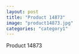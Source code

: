 ```yaml
---
layout: post
title: "Product 14873"
image: "product14873.jpg"
categories: "category1"
---
```

Product 14873
